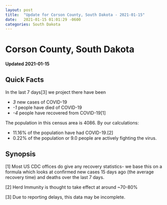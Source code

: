 ```yaml
---
layout: post
title:  "Update for Corson County, South Dakota - 2021-01-15"
date:   2021-01-15 01:01:29 -0600
categories: South Dakota
---
```


# Corson County, South Dakota
#### Updated 2021-01-15

## Quick Facts

In the last 7 days[3] we project there have been
- *3* new cases of COVID-19
- *-1* people have died of COVID-19
- *-4* people have recovered from COVID-19[1]

The population in this census area is 4086. By our calculations:
- 11.16% of the population have had COVID-19.[2]
- 0.22% of the population or 9.0 people are actively fighting the virus.

## Synopsis




[1] Most US CDC offices do give any recovery statistics- we base this on a formula which looks at confirmed new cases
15 days ago (the average recovery time) and deaths over the last 7 days.

[2] Herd Immunity is thought to take effect at around ~70-80%

[3] Due to reporting delays, this data may be incomplete.
 
    